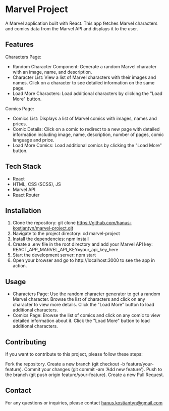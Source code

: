 # Marvel Project

A Marvel application built with React. This app fetches Marvel characters and comics data from the Marvel API and displays it to the user.

## Features

Characters Page:

- Random Character Component: Generate a random Marvel character with an image, name, and description.
- Character List: View a list of Marvel characters with their images and names. Click on a character to see detailed information on the same page.
- Load More Characters: Load additional characters by clicking the "Load More" button.

Comics Page:

- Comics List: Displays a list of Marvel comics with images, names and prices.
- Comic Details: Click on a comic to redirect to a new page with detailed information including image, name, description, number of pages, comic language and price.
- Load More Comics: Load additional comics by clicking the "Load More" button.

## Tech Stack

- React
- HTML, CSS (SCSS), JS
- Marvel API
- React Router

## Installation

1. Clone the repository:
   git clone https://github.com/hanus-kostiantyn/marvel-project.git
2. Navigate to the project directory:
   cd marvel-project
3. Install the dependencies:
   npm install
4. Create a .env file in the root directory and add your Marvel API key:
   REACT_APP_MARVEL_API_KEY=your_api_key_here
5. Start the development server:
   npm start
6. Open your browser and go to http://localhost:3000 to see the app in action. 	
	
## Usage
- Characters Page: Use the random character generator to get a random Marvel character. Browse the list of characters and click on any character to view more details. Click the "Load More" button to load additional characters.
- Comics Page: Browse the list of comics and click on any comic to view detailed information about it. Click the "Load More" button to load additional characters.

## Contributing
If you want to contribute to this project, please follow these steps:

Fork the repository.
Create a new branch (git checkout -b feature/your-feature).
Commit your changes (git commit -am 'Add new feature').
Push to the branch (git push origin feature/your-feature).
Create a new Pull Request.

## Contact
For any questions or inquiries, please contact hanus.kostiantyn@gmail.com
